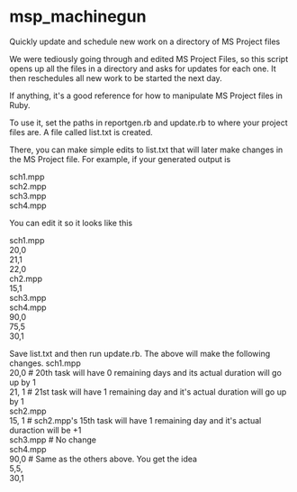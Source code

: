 msp_machinegun
==============

Quickly update and schedule new work on a directory of MS Project files

We were tediously going through and edited MS Project Files, so this script opens up all the files in a directory and asks for updates for each one.  It then reschedules all new work to be started the next day.

If anything, it's a good reference for how to manipulate MS Project files in Ruby.

To use it, set the paths in reportgen.rb and update.rb to where your project files are.  A file called list.txt is created.

There, you can make simple edits to list.txt that will later make changes in the MS Project file.  For example, if your generated output is

sch1.mpp<br>
sch2.mpp<br>
sch3.mpp<br>
sch4.mpp<br>

You can edit it so it looks like this

sch1.mpp<br>
20,0<br>
21,1<br>
22,0<br>
ch2.mpp<br>
15,1<br>
sch3.mpp<br>
sch4.mpp<br>
90,0<br>
75,5<br>
30,1<br>

Save list.txt and then run update.rb.  The above will make the following changes.
sch1.mpp<br>
20,0 # 20th task will have 0 remaining days and its actual duration will go up by 1<br>
21, 1 # 21st task will have 1 remaining day and it's actual duration will go up by 1<br>
sch2.mpp<br>
15, 1 # sch2.mpp's 15th task will have 1 remaining day and it's actual duraction will be +1<br>
sch3.mpp # No change<br>
sch4.mpp<br>
90,0 # Same as the others above.  You get the idea<br>
5,5,<br>
30,1<br>

